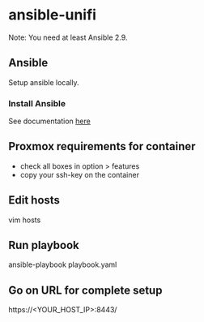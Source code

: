 # ansible-unifi

Note: You need at least Ansible 2.9.

## Ansible

Setup ansible locally.

### Install Ansible

See documentation [here](docs/install-ansible.md)

## Proxmox requirements for container

- check all boxes in option > features
- copy your ssh-key on the container 

## Edit hosts

vim hosts

## Run playbook

ansible-playbook playbook.yaml

## Go on URL for complete setup

https://<YOUR_HOST_IP>:8443/
